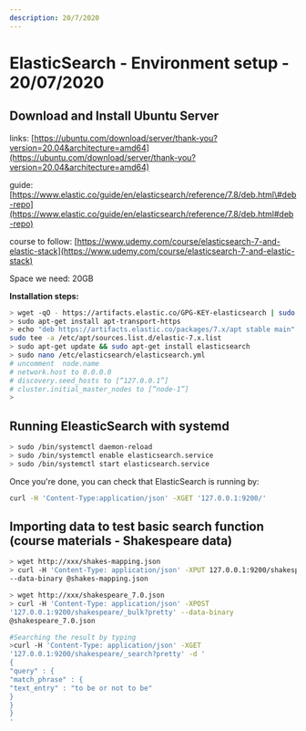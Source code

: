 ```yaml
---
description: 20/7/2020
---
```


# ElasticSearch - Environment setup - 20/07/2020

## Download and Install Ubuntu Server

links: [https://ubuntu.com/download/server/thank-you?version=20.04&architecture=amd64](https://ubuntu.com/download/server/thank-you?version=20.04&architecture=amd64)

guide: [https://www.elastic.co/guide/en/elasticsearch/reference/7.8/deb.html\#deb-repo](https://www.elastic.co/guide/en/elasticsearch/reference/7.8/deb.html#deb-repo)

course to follow: [https://www.udemy.com/course/elasticsearch-7-and-elastic-stack](https://www.udemy.com/course/elasticsearch-7-and-elastic-stack)

Space we need: 20GB

**Installation steps:**

```bash
> wget -qO - https://artifacts.elastic.co/GPG-KEY-elasticsearch | sudo apt-key add -
> sudo apt-get install apt-transport-https
> echo "deb https://artifacts.elastic.co/packages/7.x/apt stable main" |
sudo tee -a /etc/apt/sources.list.d/elastic-7.x.list
> sudo apt-get update && sudo apt-get install elasticsearch
> sudo nano /etc/elasticsearch/elasticsearch.yml
# uncomment  node.name
# network.host to 0.0.0.0
# discovery.seed_hosts to [“127.0.0.1”]
# cluster.initial_master_nodes to [“node-1”]
>
```

## Running EleasticSearch with systemd

```bash
> sudo /bin/systemctl daemon-reload
> sudo /bin/systemctl enable elasticsearch.service
> sudo /bin/systemctl start elasticsearch.service
```

Once you're done, you can check that ElasticSearch is running by:

```bash
curl -H 'Content-Type:application/json' -XGET '127.0.0.1:9200/'
```

## Importing data to test basic search function \(course materials - Shakespeare data\)

```bash
> wget http://xxx/shakes-mapping.json
> curl -H 'Content-Type: application/json' -XPUT 127.0.0.1:9200/shakespeare 
--data-binary @shakes-mapping.json

> wget http://xxx/shakespeare_7.0.json
> curl -H 'Content-Type: application/json' -XPOST
'127.0.0.1:9200/shakespeare/_bulk?pretty' --data-binary
@shakespeare_7.0.json

#Searching the result by typing
>curl -H 'Content-Type: application/json' -XGET
'127.0.0.1:9200/shakespeare/_search?pretty' -d '
{
"query" : {
"match_phrase" : {
"text_entry" : "to be or not to be"
}
}
}
'
```

